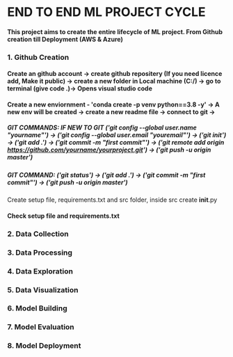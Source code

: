 # END TO END ML PROJECT CYCLE

#### This project aims to create the entire lifecycle of ML project. From Github creation till Deployment (AWS & Azure)

### 1. Github Creation

#### Create an github account -> create github repositery (If you need licence add, Make it public) -> create a new folder in Local machine (C:/) -> go to terminal (give code .)-> Opens visual studio code

#### Create a new enviornment - 'conda create -p venv python==3.8 -y' -> A new env will be created -> create a new readme file -> connect to git -> 

##### GIT COMMANDS: IF NEW TO GIT ('git config --global user.name "yourname"') -> ('git config --global user.email "youremail"') -> ('git init') -> ('git add .') -> ('git commit -m "first commit"') -> ('git remote add origin https://github.com/yourname/yourproject.git') -> ('git push -u origin master')

##### GIT COMMAND: ('git status') -> ('git add .') -> ('git commit -m "first commit"') -> ('git push -u origin master')

Create setup file, requirements.txt and src folder, inside src create __init__.py 

#### Check setup file and requirements.txt

### 2. Data Collection

### 3. Data Processing

### 4. Data Exploration

### 5. Data Visualization

### 6. Model Building

### 7. Model Evaluation

### 8. Model Deployment